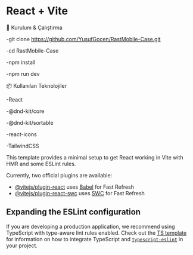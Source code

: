 # React + Vite

🚀 Kurulum & Çalıştırma

-git clone https://github.com/YusufGocen/RastMobile-Case.git

-cd RastMobile-Case

-npm install

-npm run dev

📦 Kullanılan Teknolojiler

-React

-@dnd-kit/core

-@dnd-kit/sortable

-react-icons

-TailwindCSS


This template provides a minimal setup to get React working in Vite with HMR and some ESLint rules.

Currently, two official plugins are available:

- [@vitejs/plugin-react](https://github.com/vitejs/vite-plugin-react/blob/main/packages/plugin-react) uses [Babel](https://babeljs.io/) for Fast Refresh
- [@vitejs/plugin-react-swc](https://github.com/vitejs/vite-plugin-react/blob/main/packages/plugin-react-swc) uses [SWC](https://swc.rs/) for Fast Refresh

## Expanding the ESLint configuration

If you are developing a production application, we recommend using TypeScript with type-aware lint rules enabled. Check out the [TS template](https://github.com/vitejs/vite/tree/main/packages/create-vite/template-react-ts) for information on how to integrate TypeScript and [`typescript-eslint`](https://typescript-eslint.io) in your project.
